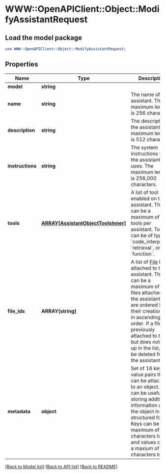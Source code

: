 # WWW::OpenAPIClient::Object::ModifyAssistantRequest

## Load the model package
```perl
use WWW::OpenAPIClient::Object::ModifyAssistantRequest;
```

## Properties
Name | Type | Description | Notes
------------ | ------------- | ------------- | -------------
**model** | **string** |  | [optional] 
**name** | **string** | The name of the assistant. The maximum length is 256 characters.  | [optional] 
**description** | **string** | The description of the assistant. The maximum length is 512 characters.  | [optional] 
**instructions** | **string** | The system instructions that the assistant uses. The maximum length is 256,000 characters.  | [optional] 
**tools** | [**ARRAY[AssistantObjectToolsInner]**](AssistantObjectToolsInner.md) | A list of tool enabled on the assistant. There can be a maximum of 128 tools per assistant. Tools can be of types &#x60;code_interpreter&#x60;, &#x60;retrieval&#x60;, or &#x60;function&#x60;.  | [optional] 
**file_ids** | **ARRAY[string]** | A list of [File](/docs/api-reference/files) IDs attached to this assistant. There can be a maximum of 20 files attached to the assistant. Files are ordered by their creation date in ascending order. If a file was previously attached to the list but does not show up in the list, it will be deleted from the assistant.  | [optional] 
**metadata** | **object** | Set of 16 key-value pairs that can be attached to an object. This can be useful for storing additional information about the object in a structured format. Keys can be a maximum of 64 characters long and values can be a maxium of 512 characters long.  | [optional] 

[[Back to Model list]](../README.md#documentation-for-models) [[Back to API list]](../README.md#documentation-for-api-endpoints) [[Back to README]](../README.md)


